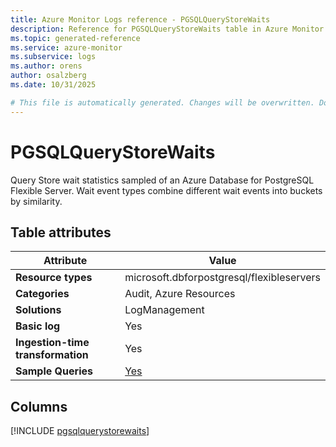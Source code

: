 ```yaml
---
title: Azure Monitor Logs reference - PGSQLQueryStoreWaits
description: Reference for PGSQLQueryStoreWaits table in Azure Monitor Logs.
ms.topic: generated-reference
ms.service: azure-monitor
ms.subservice: logs
ms.author: orens
author: osalzberg
ms.date: 10/31/2025

# This file is automatically generated. Changes will be overwritten. Do not change this file directly.
---
```


# PGSQLQueryStoreWaits

Query Store wait statistics sampled of an Azure Database for PostgreSQL Flexible Server. Wait event types combine different wait events into buckets by similarity.


## Table attributes

|Attribute|Value|
|---|---|
|**Resource types**|microsoft.dbforpostgresql/flexibleservers|
|**Categories**|Audit, Azure Resources|
|**Solutions**| LogManagement|
|**Basic log**|Yes|
|**Ingestion-time transformation**|Yes|
|**Sample Queries**|[Yes](/azure/azure-monitor/reference/queries/pgsqlquerystorewaits)|



## Columns
  
[!INCLUDE [pgsqlquerystorewaits](~/reusable-content/ce-skilling/azure/includes/azure-monitor/reference/tables/pgsqlquerystorewaits-include.md)]
